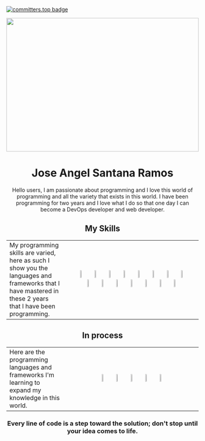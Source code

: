[![committers.top badge](https://user-badge.committers.top/venezuela_public/JoseS-Dev.svg)](https://user-badge.committers.top/venezuela_public/JoseS-Dev)
<div>
  <div align='center'>
    <img src='https://i.pinimg.com/originals/d4/81/f3/d481f3c72e283309071f79e01b05c06d.gif' width='100%' height='350px'>
    <h1>Jose Angel Santana Ramos</h1>
  </div>
  <div align='center'>
    <p>
      Hello users, I am passionate about programming and I love this world of programming and all the variety that exists in this world. I have been programming for two years and I love what 
      I do so that one day I can become a DevOps developer and web developer.
    </p>
  </div>
  <div align='center'>
    <h2>My Skills</h2>
    <table>
      <td width='30%'>
        My programming skills are varied, here as such I show you the languages ​​and frameworks that I have mastered in these 2 years that I have been programming.
      </td>
      <td width='70%' align='center'>
        <img width=10% src="https://i.postimg.cc/PqLTWJwn/18133.png">
        <img width=10% src="https://i.postimg.cc/6QDwYKr2/java.png">
        <img width=10% src="https://i.postimg.cc/QCq38WR1/python-18894.png">
        <img width=10% src="https://i.ibb.co/JBWfJH6/figma.png">
        <img width=10% src="https://i.postimg.cc/B6VHR9gW/free-node-js-logo-icon-download-in-svg-png-gif-file-formats-nodejs-programming-language-pack-logos.png">
        <img width=10% src="https://i.postimg.cc/yx0hRpFw/5968267.png">
        <img width=10% src="https://i.postimg.cc/3Nh4s8vc/css3-512.png">
        <img width=10% src="https://i.postimg.cc/258VF9fP/file-type-light-json-icon-256x256-037f9elb.png">
        <img width=10% src="https://i.postimg.cc/5NCv6rxg/5968313.png">
        <img width=10% src="https://img.icons8.com/?size=512&id=laYYF3dV0Iew&format=png">
        <img width=10% src="https://lucide.dev/framework-logos/js.svg">
        <img width=10% src="https://lucide.dev/framework-logos/react-native.svg">
        <img width=10% src="https://i.ibb.co/p16RYYT/devicon-react.png">
        <img width=10% src="https://i.ibb.co/wdsDvkH/devicon-tailwindcss.png">
         <img width=10% src='https://upload.wikimedia.org/wikipedia/commons/thumb/4/4c/Typescript_logo_2020.svg/2048px-Typescript_logo_2020.svg.png'>
      </td>
    </table>
  </div>
  <div align='center'>
    <h2>In process</h2>
    <table>
      <td width='30%'>
        Here are the programming languages ​​and frameworks I'm learning to expand my knowledge in this world.
      </td>
      <td width='70%' align='center'>
        <img width=10% src="https://www.docker.com/app/uploads/2023/05/symbol_blue-docker-logo.png">
        <img width=10% src="https://www.svgrepo.com/show/373446/astro.svg">
        <img width=10% src='https://cdn-icons-png.flaticon.com/512/5968/5968332.png'>
        <img width=10% src='https://img.icons8.com/fluent-systems-filled/512/40C057/nextjs.png'>
        <img width=10% src='https://cdn-icons-png.flaticon.com/512/6124/6124995.png'>
      </td>
    </table>
  </div>
  <div align="center">
    <h3>Every line of code is a step toward the solution; don't stop until your idea comes to life.</h3>
  </div>
</div>
